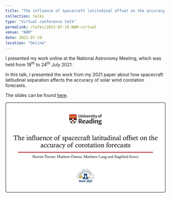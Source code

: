 ```yaml
---
title: "The influence of spacecraft latitudinal offset on the accuracy of corotation forecasts."
collection: talks
type: "Virtual conference talk"
permalink: /talks/2021-07-19-NAM-virtual
venue: "NAM"
date: 2021-07-19 
location: "Online"
---
```


I presented my work online at the National Astronomy Meeting, which was held from 19<sup>th</sup> to 24<sup>th</sup> July 2021.

In this talk, I presented the work from my 2021 paper about how spacecraft latitudinal separation affects the accuracy of solar wind corotation forecasts.  

The slides can be found [here](slides/NAM_talk.pdf).

![NAM title slide](pictures/NAM_slide.jpg)

